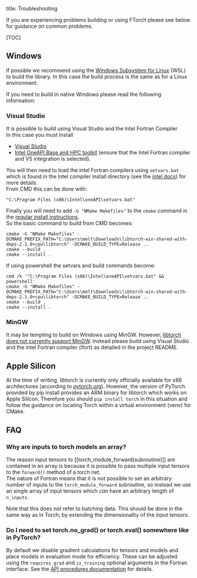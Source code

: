title: Troubleshooting

If you are experiencing problems building or using FTorch please see below for guidance on common problems.

[TOC]

## Windows

If possible we recommend using the [Windows Subsystem for Linux](https://learn.microsoft.com/en-us/windows/wsl/) (WSL) to build the library.
In this case the build process is the same as for a Linux environment.

If you need to build in native Windows please read the following information:

### Visual Studio

It is possible to build using Visual Studio and the Intel Fortran Compiler  
In this case you must install 

* [Visual Studio](https://visualstudio.microsoft.com/)
* [Intel OneAPI Base and HPC toolkit](https://www.intel.com/content/www/us/en/developer/tools/oneapi/base-toolkit-download.html) (ensure that the Intel Fortran compiler and VS integration is selected).

You will then need to load the intel Fortran compilers using `setvars.bat`
which is found in the Intel compiler install directory (see the 
[intel docs](https://www.intel.com/content/www/us/en/docs/oneapi/programming-guide/2023-2/use-the-setvars-script-with-windows.html))
for more details.<br>
From CMD this can be done with:
```
"C:\Program Files (x86)\Intel\oneAPI\setvars.bat"
```

Finally you will need to add `-G "NMake Makefiles"` to the `cmake` command in the
[regular install instructions](doc/page/cmake.html).<br>
So the basic command to build from CMD becomes:
```
cmake -G "NMake Makefiles" -DCMAKE_PREFIX_PATH="C:\Users\melt\Downloads\libtorch-win-shared-with-deps-2.1.0+cpu\libtorch" -DCMAKE_BUILD_TYPE=Release ..
cmake --build .
cmake --install .
```

If using powershell the setvars and build commands become:
```
cmd /k '"C:\Program Files (x86)\Intel\oneAPI\setvars.bat" && powershell'
cmake -G "NMake Makefiles" -DCMAKE_PREFIX_PATH="C:\Users\melt\Downloads\libtorch-win-shared-with-deps-2.1.0+cpu\libtorch" -DCMAKE_BUILD_TYPE=Release ..
cmake --build .
cmake --install .
```

### MinGW

It may be tempting to build on Windows using MinGW.
However, [libtorch does not currently support MinGW](https://github.com/pytorch/pytorch/issues/15099).
Instead please build using Visual Studio and the intel Fortran compiler (ifort) as
detailed in the project README.

## Apple Silicon

At the time of writing, libtorch is currently only officially available for x86
architectures (according to [pytorch.org](https://pytorch.org/)).
However, the version of PyTorch provided by pip install provides an ARM binary
for libtorch which works on Apple Silicon.
Therefore you should `pip install torch` in this situation and follow the guidance
on locating Torch within a virtual environment (venv) for CMake.

## FAQ

### Why are inputs to torch models an array?

The reason input tensors to [[torch_module_forward(subroutine)]] are contained in an
array is because it is possible to pass multiple input tensors to the `forward()`
method of a torch net.<br>
The nature of Fortran means that it is not possible to set an arbitrary number
of inputs to the `torch_module_forward` subroutine, so instead we use an single array
of input tensors which _can_ have an arbitrary length of `n_inputs`.

Note that this does not refer to batching data.
This should be done in the same way as in Torch; by extending the dimensionality of
the input tensors.

### Do I need to set torch.no_grad() or torch.eval() somewhere like in PyTorch?

By default we disable gradient calculations for tensors and models and place models in
evaluation mode for efficiency.
These can be adjusted using the `requires_grad` and `is_training` optional arguments
in the Fortran interface. See the [API procedures documentation](lists/procedures.html)
for details.

